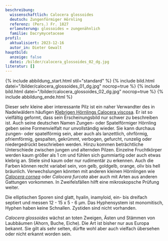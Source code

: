 ```yaml
---
beschreibung:
  wissenschaftlich: Calocera glossoides
  deutsch: Zungenförmiger Hörnling
  referenz: (Pers.) Fr. 1827
  erlaeuterung: glossoides = zungenähnlich
  familie: Dacrymycetaceae
profil:
  aktualisiert: 2023-12-16
  autor_in: Dieter Gewalt
hauptbild:
  anzeige: false
  datei: /bilder/calocera_glossoides_02_dg.jpg
literatur: []
---
```

{% include abbildung_start.html stil="standard" %}
{% include bild.html datei="/bilder/calocera_glossoides_01_dg.jpg" nocrop=true %}
{% include bild.html datei="/bilder/calocera_glossoides_02_dg.jpg" nocrop=true %}
{% include abbildung_ende.html %}

Dieser sehr kleine aber interessante Pilz ist ein naher Verwandter des in Nadelwäldern häufigen [Klebrigen Hörnlings Calocera viscosa](/pilze/calocera-viscosa-klebriger-hörnling). Er ist so vielfältig geformt, dass sein Erscheinungsbild nur schwer zu beschreiben ist. Auch seine deutschen Namen Zungen- oder Spatelförmiger Hörnling geben seine Formenvielfalt nur unvollständig wieder. Sie kann durchaus zungen- oder spatelförmig sein, aber auch als lanzettlich, ohrförmig, pfriemförmig, gespalten, gekrümmt, verbogen, gefurcht, runzelig oder niedergedrückt beschrieben werden. Hinzu kommen beträchtliche Unterschiede zwischen jungen und alternden Pilzen. Einzelne Fruchtkörper werden kaum größer als 1 cm und fühlen sich gummiartig oder auch etwas klebrig an. Stiele sind kaum oder nur rudimentär zu erkennen. Auch die Farben können recht variabel sein, von gelb, goldgelb, orange, oliv bis hell bräunlich. Verwechslungen könnten mit anderen kleinen Hörnlingen wie *[Calocera cornea](/pilze/calocera-cornea-pfriemförmiger-hörnling)* oder *Calocera furcata* aber auch mit Arten aus anderen Gattungen vorkommen. In Zweifelsfällen hilft eine mikroskopsche Prüfung weiter.

Die elliptischen Sporen sind glatt, hyalin, inamyloid, ein- bis dreifach septiert und messen 12 - 15 x 5 - 6 µm. Das Hyphensystem ist monomitisch, Hyphen haben keine Schnallen. Zystiden sind nicht vorhanden.

*Calocera glossoides* wächst an toten Zweigen, Ästen und Stämmen von Laubbäumen (Ahorn, Buche, Eiche). Die Art ist bisher nur aus Europa bekannt. Sie gilt als sehr selten, dürfte wohl aber auch vielfach übersehen oder nicht erkannt worden sein.